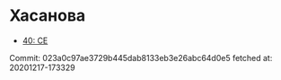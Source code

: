# Хасанова
- [40: CE](40.md)

Commit: 023a0c97ae3729b445dab8133eb3e26abc64d0e5
 fetched at: 20201217-173329
